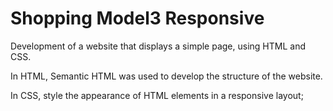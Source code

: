 # Shopping Model3 Responsive

Development of a website that displays a simple page, using HTML and CSS.

In HTML, Semantic HTML was used to develop the structure of the website.

In CSS, style the appearance of HTML elements in a responsive layout;
